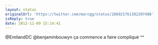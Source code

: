 ```yaml
---
layout: status
originalUrl: 'https://twitter.com/marcgg/status/266921761382207488'
isReply: true
date: 2012-11-09 15:14:41
---
```


@EmilandDC @benjaminbouwyn ça commence a faire compliqué ^^
